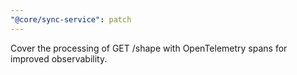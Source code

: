 ```yaml
---
"@core/sync-service": patch
---
```


Cover the processing of GET /shape with OpenTelemetry spans for improved observability.
